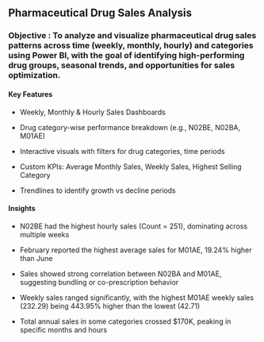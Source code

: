 ## Pharmaceutical Drug Sales Analysis 

### Objective : To analyze and visualize pharmaceutical drug sales patterns across time (weekly, monthly, hourly) and categories using Power BI, with the goal of identifying high-performing drug groups, seasonal trends, and opportunities for sales optimization.
#### Key Features
- Weekly, Monthly & Hourly Sales Dashboards

- Drug category-wise performance breakdown (e.g., N02BE, N02BA, M01AE)

- Interactive visuals with filters for drug categories, time periods

- Custom KPIs: Average Monthly Sales, Weekly Sales, Highest Selling Category

- Trendlines to identify growth vs decline periods

#### Insights
- N02BE had the highest hourly sales (Count = 251), dominating across multiple weeks

- February reported the highest average sales for M01AE, 19.24% higher than June

- Sales showed strong correlation between N02BA and M01AE, suggesting bundling or co-prescription behavior

- Weekly sales ranged significantly, with the highest M01AE weekly sales (232.29) being 443.95% higher than the lowest (42.71)

- Total annual sales in some categories crossed $170K, peaking in specific months and hours

